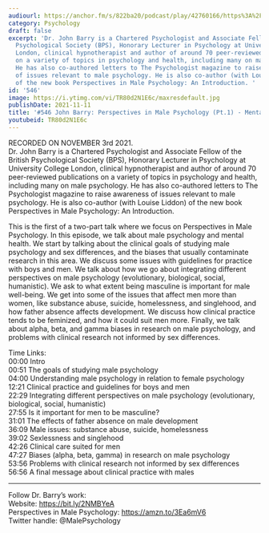 ```yaml
---
audiourl: https://anchor.fm/s/822ba20/podcast/play/42760166/https%3A%2F%2Fd3ctxlq1ktw2nl.cloudfront.net%2Fstaging%2F2021-10-3%2F50924ad3-4a35-89b2-a605-15450978d769.m4a
category: Psychology
draft: false
excerpt: 'Dr. John Barry is a Chartered Psychologist and Associate Fellow of the British
  Psychological Society (BPS), Honorary Lecturer in Psychology at University College
  London, clinical hypnotherapist and author of around 70 peer-reviewed publications
  on a variety of topics in psychology and health, including many on male psychology.
  He has also co-authored letters to The Psychologist magazine to raise awareness
  of issues relevant to male psychology. He is also co-author (with Louise Liddon)
  of the new book Perspectives in Male Psychology: An Introduction. '
id: '546'
image: https://i.ytimg.com/vi/TR80d2N1E6c/maxresdefault.jpg
publishDate: 2021-11-11
title: '#546 John Barry: Perspectives in Male Psychology (Pt.1) - Mental Health'
youtubeid: TR80d2N1E6c
---
```

<div class="timelinks">

RECORDED ON NOVEMBER 3rd 2021.  
Dr. John Barry is a Chartered Psychologist and Associate Fellow of the British Psychological Society (BPS), Honorary Lecturer in Psychology at University College London, clinical hypnotherapist and author of around 70 peer-reviewed publications on a variety of topics in psychology and health, including many on male psychology. He has also co-authored letters to The Psychologist magazine to raise awareness of issues relevant to male psychology. He is also co-author (with Louise Liddon) of the new book Perspectives in Male Psychology: An Introduction. 

This is the first of a two-part talk where we focus on Perspectives in Male Psychology. In this episode, we talk about male psychology and mental health. We start by talking about the clinical goals of studying male psychology and sex differences, and the biases that usually contaminate research in this area. We discuss some issues with guidelines for practice with boys and men. We talk about how we go about integrating different perspectives on male psychology (evolutionary, biological, social, humanistic). We ask to what extent being masculine is important for male well-being. We get into some of the issues that affect men more than women, like substance abuse, suicide, homelessness, and singlehood, and how father absence affects development. We discuss how clinical practice tends to be feminized, and how it could suit men more. Finally, we talk about alpha, beta, and gamma biases in research on male psychology, and problems with clinical research not informed by sex differences.

Time Links:  
<time>00:00</time> Intro  
<time>00:51</time> The goals of studying male psychology  
<time>04:00</time> Understanding male psychology in relation to female psychology  
<time>12:21</time> Clinical practice and guidelines for boys and men  
<time>22:29</time> Integrating different perspectives on male psychology (evolutionary, biological, social, humanistic)  
<time>27:55</time> Is it important for men to be masculine?  
<time>31:01</time> The effects of father absence on male development  
<time>36:09</time> Male issues: substance abuse, suicide, homelessness  
<time>39:02</time> Sexlessness and singlehood  
<time>42:26</time> Clinical care suited for men  
<time>47:27</time> Biases (alpha, beta, gamma) in research on male psychology  
<time>53:56</time> Problems with clinical research not informed by sex differences  
<time>56:56</time> A final message about clinical practice with males

---

Follow Dr. Barry’s work:  
Website: https://bit.ly/2NMBYeA  
Perspectives in Male Psychology: https://amzn.to/3Ea6mV6  
Twitter handle: @MalePsychology
</div>

